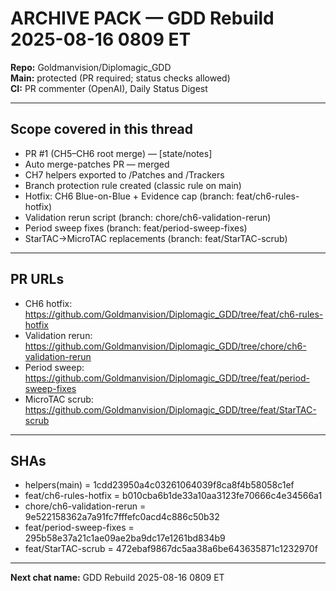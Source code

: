 # ARCHIVE PACK — GDD Rebuild 2025-08-16 0809 ET

**Repo:** Goldmanvision/Diplomagic_GDD  
**Main:** protected (PR required; status checks allowed)  
**CI:** PR commenter (OpenAI), Daily Status Digest  

---

## Scope covered in this thread
- PR #1 (CH5–CH6 root merge) — [state/notes]  
- Auto merge-patches PR — merged  
- CH7 helpers exported to /Patches and /Trackers  
- Branch protection rule created (classic rule on main)  
- Hotfix: CH6 Blue-on-Blue + Evidence cap (branch: feat/ch6-rules-hotfix)  
- Validation rerun script (branch: chore/ch6-validation-rerun)  
- Period sweep fixes (branch: feat/period-sweep-fixes)  
- StarTAC→MicroTAC replacements (branch: feat/StarTAC-scrub)  

---

## PR URLs
- CH6 hotfix: https://github.com/Goldmanvision/Diplomagic_GDD/tree/feat/ch6-rules-hotfix  
- Validation rerun: https://github.com/Goldmanvision/Diplomagic_GDD/tree/chore/ch6-validation-rerun  
- Period sweep: https://github.com/Goldmanvision/Diplomagic_GDD/tree/feat/period-sweep-fixes  
- MicroTAC scrub: https://github.com/Goldmanvision/Diplomagic_GDD/tree/feat/StarTAC-scrub  

---

## SHAs
- helpers(main)              = 1cdd23950a4c03261064039f8ca8f4b58058c1ef  
- feat/ch6-rules-hotfix      = b010cba6b1de33a10aa3123fe70666c4e34566a1  
- chore/ch6-validation-rerun = 9e522158362a7a91fc7fffefc0acd4c886c50b32  
- feat/period-sweep-fixes    = 295b58e37a21c1ae09ae2ba9dc17e1261bd834b9  
- feat/StarTAC-scrub         = 472ebaf9867dc5aa38a6be643635871c1232970f  

---

**Next chat name:** GDD Rebuild 2025-08-16 0809 ET
